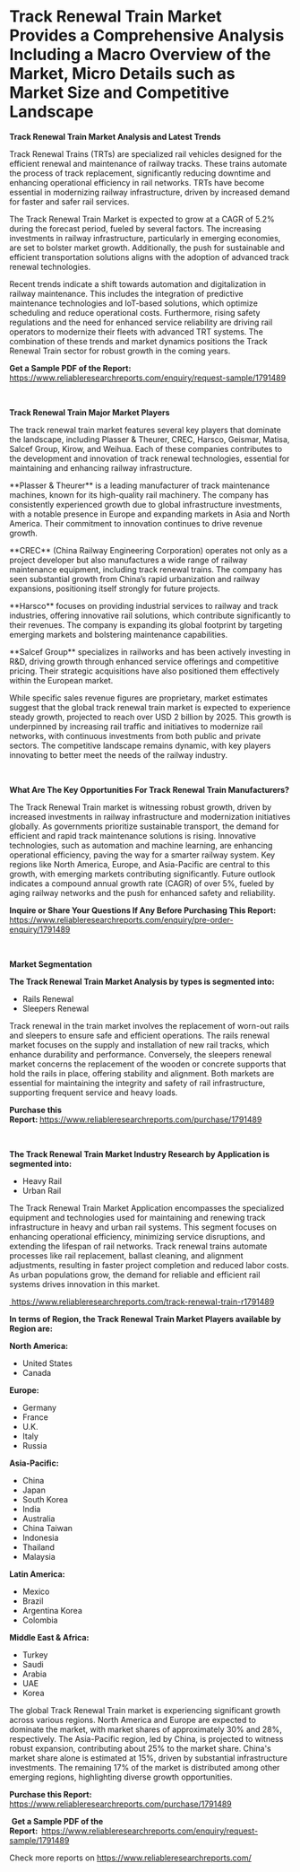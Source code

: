 <p><h1>Track Renewal Train Market Provides a Comprehensive Analysis Including a Macro Overview of the Market, Micro Details such as Market Size and Competitive Landscape</h1></p><p><strong>Track Renewal Train Market Analysis and Latest Trends</strong></p>
<p><p>Track Renewal Trains (TRTs) are specialized rail vehicles designed for the efficient renewal and maintenance of railway tracks. These trains automate the process of track replacement, significantly reducing downtime and enhancing operational efficiency in rail networks. TRTs have become essential in modernizing railway infrastructure, driven by increased demand for faster and safer rail services.</p><p>The Track Renewal Train Market is expected to grow at a CAGR of 5.2% during the forecast period, fueled by several factors. The increasing investments in railway infrastructure, particularly in emerging economies, are set to bolster market growth. Additionally, the push for sustainable and efficient transportation solutions aligns with the adoption of advanced track renewal technologies.</p><p>Recent trends indicate a shift towards automation and digitalization in railway maintenance. This includes the integration of predictive maintenance technologies and IoT-based solutions, which optimize scheduling and reduce operational costs. Furthermore, rising safety regulations and the need for enhanced service reliability are driving rail operators to modernize their fleets with advanced TRT systems. The combination of these trends and market dynamics positions the Track Renewal Train sector for robust growth in the coming years.</p></p>
<p><strong>Get a Sample PDF of the Report:&nbsp;</strong> <a href="https://www.reliableresearchreports.com/enquiry/request-sample/1791489?utm_campaign=2141&utm_medium=2&utm_source=Github&utm_content=ia&utm_term=18022025&utm_id=track-renewal-train">https://www.reliableresearchreports.com/enquiry/request-sample/1791489</a></p>
<p>&nbsp;</p>
<p><strong>Track Renewal Train Major Market Players</strong></p>
<p><p>The track renewal train market features several key players that dominate the landscape, including Plasser & Theurer, CREC, Harsco, Geismar, Matisa, Salcef Group, Kirow, and Weihua. Each of these companies contributes to the development and innovation of track renewal technologies, essential for maintaining and enhancing railway infrastructure.</p><p>**Plasser & Theurer** is a leading manufacturer of track maintenance machines, known for its high-quality rail machinery. The company has consistently experienced growth due to global infrastructure investments, with a notable presence in Europe and expanding markets in Asia and North America. Their commitment to innovation continues to drive revenue growth.</p><p>**CREC** (China Railway Engineering Corporation) operates not only as a project developer but also manufactures a wide range of railway maintenance equipment, including track renewal trains. The company has seen substantial growth from China’s rapid urbanization and railway expansions, positioning itself strongly for future projects.</p><p>**Harsco** focuses on providing industrial services to railway and track industries, offering innovative rail solutions, which contribute significantly to their revenues. The company is expanding its global footprint by targeting emerging markets and bolstering maintenance capabilities.</p><p>**Salcef Group** specializes in railworks and has been actively investing in R&D, driving growth through enhanced service offerings and competitive pricing. Their strategic acquisitions have also positioned them effectively within the European market.</p><p>While specific sales revenue figures are proprietary, market estimates suggest that the global track renewal train market is expected to experience steady growth, projected to reach over USD 2 billion by 2025. This growth is underpinned by increasing rail traffic and initiatives to modernize rail networks, with continuous investments from both public and private sectors. The competitive landscape remains dynamic, with key players innovating to better meet the needs of the railway industry.</p></p>
<p>&nbsp;</p>
<p><strong>What Are The Key Opportunities For Track Renewal Train Manufacturers?</strong></p>
<p><p>The Track Renewal Train market is witnessing robust growth, driven by increased investments in railway infrastructure and modernization initiatives globally. As governments prioritize sustainable transport, the demand for efficient and rapid track maintenance solutions is rising. Innovative technologies, such as automation and machine learning, are enhancing operational efficiency, paving the way for a smarter railway system. Key regions like North America, Europe, and Asia-Pacific are central to this growth, with emerging markets contributing significantly. Future outlook indicates a compound annual growth rate (CAGR) of over 5%, fueled by aging railway networks and the push for enhanced safety and reliability.</p></p>
<p><strong>Inquire or Share Your Questions If Any Before Purchasing This Report:</strong> <a href="https://www.reliableresearchreports.com/enquiry/pre-order-enquiry/1791489?utm_campaign=2141&utm_medium=2&utm_source=Github&utm_content=ia&utm_term=18022025&utm_id=track-renewal-train">https://www.reliableresearchreports.com/enquiry/pre-order-enquiry/1791489</a></p>
<p>&nbsp;</p>
<p><strong>Market Segmentation</strong></p>
<p><strong>The Track Renewal Train Market Analysis by types is segmented into:</strong></p>
<p><ul><li>Rails Renewal</li><li>Sleepers Renewal</li></ul></p>
<p><p>Track renewal in the train market involves the replacement of worn-out rails and sleepers to ensure safe and efficient operations. The rails renewal market focuses on the supply and installation of new rail tracks, which enhance durability and performance. Conversely, the sleepers renewal market concerns the replacement of the wooden or concrete supports that hold the rails in place, offering stability and alignment. Both markets are essential for maintaining the integrity and safety of rail infrastructure, supporting frequent service and heavy loads.</p></p>
<p><strong>Purchase this Report:&nbsp;</strong><a href="https://www.reliableresearchreports.com/purchase/1791489?utm_campaign=2141&utm_medium=2&utm_source=Github&utm_content=ia&utm_term=18022025&utm_id=track-renewal-train">https://www.reliableresearchreports.com/purchase/1791489</a></p>
<p>&nbsp;</p>
<p><strong>The Track Renewal Train Market Industry Research by Application is segmented into:</strong></p>
<p><ul><li>Heavy Rail</li><li>Urban Rail</li></ul></p>
<p><p>The Track Renewal Train Market Application encompasses the specialized equipment and technologies used for maintaining and renewing track infrastructure in heavy and urban rail systems. This segment focuses on enhancing operational efficiency, minimizing service disruptions, and extending the lifespan of rail networks. Track renewal trains automate processes like rail replacement, ballast cleaning, and alignment adjustments, resulting in faster project completion and reduced labor costs. As urban populations grow, the demand for reliable and efficient rail systems drives innovation in this market.</p></p>
<p><a href="https://www.reliableresearchreports.com/track-renewal-train-r1791489?utm_campaign=2141&utm_medium=2&utm_source=Github&utm_content=ia&utm_term=18022025&utm_id=track-renewal-train">&nbsp;https://www.reliableresearchreports.com/track-renewal-train-r1791489</a></p>
<p><strong>In terms of Region, the Track Renewal Train Market Players available by Region are:</strong></p>
<p>
    <p> <strong> North America: </strong>
        <ul>
            <li>United States</li>
            <li>Canada</li>
        </ul>
        </p> 
    <p> <strong> Europe: </strong>
        <ul>
            <li>Germany</li>
            <li>France</li>
            <li>U.K.</li>
            <li>Italy</li>
            <li>Russia</li>
        </ul>
        </p> 
    <p> <strong> Asia-Pacific: </strong>
        <ul>
            <li>China</li>
            <li>Japan</li>
            <li>South Korea</li>
            <li>India</li>
            <li>Australia</li>
            <li>China Taiwan</li>
            <li>Indonesia</li>
            <li>Thailand</li>
            <li>Malaysia</li>
        </ul>
        </p> 
    <p> <strong> Latin America: </strong>
        <ul>
            <li>Mexico</li>
            <li>Brazil</li>
            <li>Argentina Korea</li>
            <li>Colombia</li>
        </ul>
        </p> 
    <p> <strong> Middle East & Africa: </strong>
        <ul>
            <li>Turkey</li>
            <li>Saudi</li>
            <li>Arabia</li>
            <li>UAE</li>
            <li>Korea</li>
        </ul>
    </p>
    </p>
<p><p>The global Track Renewal Train market is experiencing significant growth across various regions. North America and Europe are expected to dominate the market, with market shares of approximately 30% and 28%, respectively. The Asia-Pacific region, led by China, is projected to witness robust expansion, contributing about 25% to the market share. China's market share alone is estimated at 15%, driven by substantial infrastructure investments. The remaining 17% of the market is distributed among other emerging regions, highlighting diverse growth opportunities.</p></p>
<p><strong>Purchase this Report: </strong><a href="https://www.reliableresearchreports.com/purchase/1791489?utm_campaign=2141&utm_medium=2&utm_source=Github&utm_content=ia&utm_term=18022025&utm_id=track-renewal-train">https://www.reliableresearchreports.com/purchase/1791489</a></p>
<p>&nbsp;<strong>Get a Sample PDF of the Report:&nbsp;&nbsp;</strong><a href="https://www.reliableresearchreports.com/enquiry/request-sample/1791489?utm_campaign=2141&utm_medium=2&utm_source=Github&utm_content=ia&utm_term=18022025&utm_id=track-renewal-train">https://www.reliableresearchreports.com/enquiry/request-sample/1791489</a></p>
<p><strong></strong></p>
<p>Check more reports on <a href="https://www.reliableresearchreports.com/?utm_campaign=2141&utm_medium=2&utm_source=Github&utm_content=ia&utm_term=18022025&utm_id=track-renewal-train">https://www.reliableresearchreports.com/</a></p>